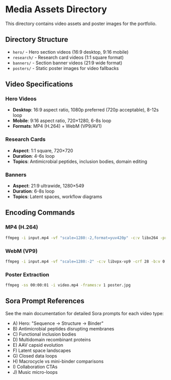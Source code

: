 # Media Assets Directory

This directory contains video assets and poster images for the portfolio.

## Directory Structure

- `hero/` - Hero section videos (16:9 desktop, 9:16 mobile)
- `research/` - Research card videos (1:1 square format)
- `banners/` - Section banner videos (21:9 wide format)
- `posters/` - Static poster images for video fallbacks

## Video Specifications

### Hero Videos
- **Desktop**: 16:9 aspect ratio, 1080p preferred (720p acceptable), 8-12s loop
- **Mobile**: 9:16 aspect ratio, 720×1280, 6-8s loop
- **Formats**: MP4 (H.264) + WebM (VP9/AV1)

### Research Cards
- **Aspect**: 1:1 square, 720×720
- **Duration**: 4-6s loop
- **Topics**: Antimicrobial peptides, inclusion bodies, domain editing

### Banners
- **Aspect**: 21:9 ultrawide, 1280×549
- **Duration**: 6-8s loop
- **Topics**: Latent spaces, workflow diagrams

## Encoding Commands

### MP4 (H.264)
```bash
ffmpeg -i input.mp4 -vf "scale=1280:-2,format=yuv420p" -c:v libx264 -profile:v high -crf 19 -preset slow -movflags +faststart -an output.mp4
```

### WebM (VP9)
```bash
ffmpeg -i input.mp4 -vf "scale=1280:-2" -c:v libvpx-vp9 -crf 28 -b:v 0 -row-mt 1 -an output.webm
```

### Poster Extraction
```bash
ffmpeg -ss 00:00:01 -i video.mp4 -frames:v 1 poster.jpg
```

## Sora Prompt References

See the main documentation for detailed Sora prompts for each video type:
- A) Hero: "Sequence → Structure → Binder"
- B) Antimicrobial peptides disrupting membranes
- C) Functional inclusion bodies
- D) Multidomain recombinant proteins
- E) AAV capsid evolution
- F) Latent space landscapes
- G) Closed data loops
- H) Macrocycle vs mini-binder comparisons
- I) Collaboration CTAs
- J) Music micro-loops